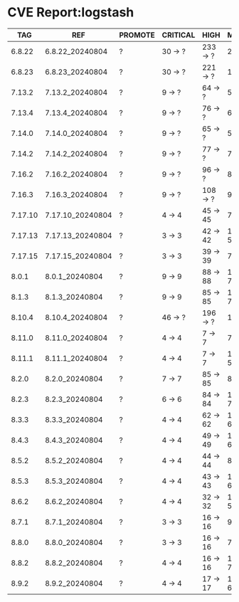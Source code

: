 # CVE Report:logstash
|   TAG   |       REF        | PROMOTE | CRITICAL |   HIGH   |  MEDIUM   |   LOW   | UNKNOWN |
|---------|------------------|---------|----------|----------|-----------|---------|---------|
| 6.8.22  | 6.8.22_20240804  | ?       | 30 -> ?  | 233 -> ? | 221 -> ?  | 36 -> ? | 0 -> ?  |
| 6.8.23  | 6.8.23_20240804  | ?       | 30 -> ?  | 221 -> ? | 132 -> ?  | 7 -> ?  | 0 -> ?  |
| 7.13.2  | 7.13.2_20240804  | ?       | 9 -> ?   | 64 -> ?  | 54 -> ?   | 9 -> ?  | 0 -> ?  |
| 7.13.4  | 7.13.4_20240804  | ?       | 9 -> ?   | 76 -> ?  | 67 -> ?   | 7 -> ?  | 0 -> ?  |
| 7.14.0  | 7.14.0_20240804  | ?       | 9 -> ?   | 65 -> ?  | 59 -> ?   | 9 -> ?  | 0 -> ?  |
| 7.14.2  | 7.14.2_20240804  | ?       | 9 -> ?   | 77 -> ?  | 76 -> ?   | 7 -> ?  | 0 -> ?  |
| 7.16.2  | 7.16.2_20240804  | ?       | 9 -> ?   | 96 -> ?  | 80 -> ?   | 8 -> ?  | 0 -> ?  |
| 7.16.3  | 7.16.3_20240804  | ?       | 9 -> ?   | 108 -> ? | 92 -> ?   | 6 -> ?  | 0 -> ?  |
| 7.17.10 | 7.17.10_20240804 | ?       | 4 -> 4   | 45 -> 45 | 75 -> 58  | 9 -> 3  | 0 -> 0  |
| 7.17.13 | 7.17.13_20240804 | ?       | 3 -> 3   | 42 -> 42 | 100 -> 55 | 29 -> 3 | 0 -> 0  |
| 7.17.15 | 7.17.15_20240804 | ?       | 3 -> 3   | 39 -> 39 | 70 -> 53  | 9 -> 3  | 0 -> 0  |
| 8.0.1   | 8.0.1_20240804   | ?       | 9 -> 9   | 88 -> 88 | 121 -> 76 | 30 -> 4 | 0 -> 0  |
| 8.1.3   | 8.1.3_20240804   | ?       | 9 -> 9   | 85 -> 85 | 116 -> 71 | 30 -> 4 | 0 -> 0  |
| 8.10.4  | 8.10.4_20240804  | ?       | 46 -> ?  | 196 -> ? | 118 -> ?  | 10 -> ? | 0 -> ?  |
| 8.11.0  | 8.11.0_20240804  | ?       | 4 -> 4   | 7 -> 7   | 77 -> 60  | 10 -> 4 | 0 -> 0  |
| 8.11.1  | 8.11.1_20240804  | ?       | 4 -> 4   | 7 -> 7   | 104 -> 59 | 30 -> 4 | 0 -> 0  |
| 8.2.0   | 8.2.0_20240804   | ?       | 7 -> 7   | 85 -> 85 | 88 -> 71  | 10 -> 4 | 0 -> 0  |
| 8.2.3   | 8.2.3_20240804   | ?       | 6 -> 6   | 84 -> 84 | 116 -> 71 | 30 -> 4 | 0 -> 0  |
| 8.3.3   | 8.3.3_20240804   | ?       | 4 -> 4   | 62 -> 62 | 109 -> 64 | 29 -> 3 | 0 -> 0  |
| 8.4.3   | 8.4.3_20240804   | ?       | 4 -> 4   | 49 -> 49 | 105 -> 60 | 29 -> 3 | 0 -> 0  |
| 8.5.2   | 8.5.2_20240804   | ?       | 4 -> 4   | 44 -> 44 | 88 -> 71  | 10 -> 4 | 0 -> 0  |
| 8.5.3   | 8.5.3_20240804   | ?       | 4 -> 4   | 43 -> 43 | 105 -> 60 | 30 -> 4 | 0 -> 0  |
| 8.6.2   | 8.6.2_20240804   | ?       | 4 -> 4   | 32 -> 32 | 102 -> 57 | 30 -> 4 | 0 -> 0  |
| 8.7.1   | 8.7.1_20240804   | ?       | 3 -> 3   | 16 -> 16 | 95 -> 50  | 30 -> 4 | 0 -> 0  |
| 8.8.0   | 8.8.0_20240804   | ?       | 3 -> 3   | 16 -> 16 | 79 -> 62  | 10 -> 4 | 0 -> 0  |
| 8.8.2   | 8.8.2_20240804   | ?       | 4 -> 4   | 16 -> 16 | 105 -> 77 | 11 -> 5 | 0 -> 0  |
| 8.9.2   | 8.9.2_20240804   | ?       | 4 -> 4   | 17 -> 17 | 113 -> 68 | 31 -> 5 | 0 -> 0  |

